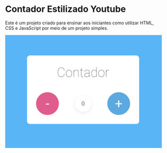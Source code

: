 # Contador Estilizado Youtube


Este é um projeto criado para ensinar aos iniciantes como utilizar HTML, CSS e JavaScript por meio de um projeto simples.

![Print Contador](https://github.com/JoseRubensVeiga/contador-estilizado/blob/main/assets/contador.png?raw=true)


